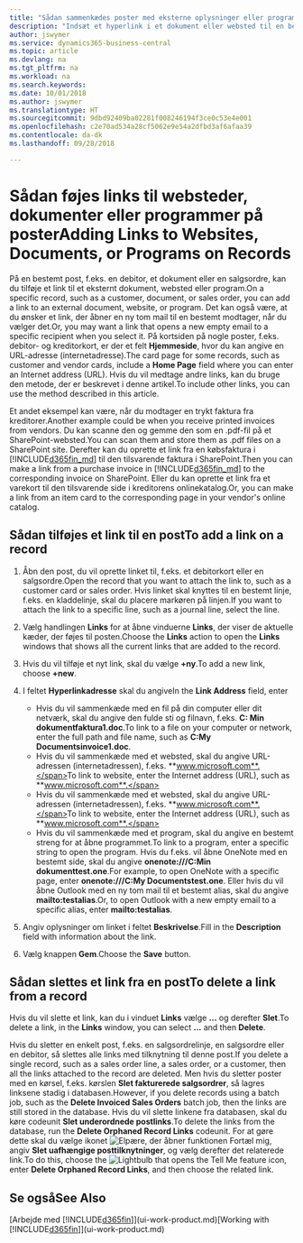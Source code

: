 ```yaml
---
title: "Sådan sammenkædes poster med eksterne oplysninger eller programmer | Microsoft Docs"
description: "Indsæt et hyperlink i et dokument eller websted til en bestemt post, f.eks. en debitor eller et dokument."
author: jswymer
ms.service: dynamics365-business-central
ms.topic: article
ms.devlang: na
ms.tgt_pltfrm: na
ms.workload: na
ms.search.keywords: 
ms.date: 10/01/2018
ms.author: jswymer
ms.translationtype: HT
ms.sourcegitcommit: 9dbd92409ba02281f008246194f3ce0c53e4e001
ms.openlocfilehash: c2e70ad534a28cf5062e9e54a2dfbd3af6afaa39
ms.contentlocale: da-dk
ms.lasthandoff: 09/28/2018

---
```

# <a name="adding-links-to-websites-documents-or-programs-on-records"></a><span data-ttu-id="12efd-103">Sådan føjes links til websteder, dokumenter eller programmer på poster</span><span class="sxs-lookup"><span data-stu-id="12efd-103">Adding Links to Websites, Documents, or Programs on Records</span></span>
<span data-ttu-id="12efd-104">På en bestemt post, f.eks. en debitor, et dokument eller en salgsordre, kan du tilføje et link til et eksternt dokument, websted eller program.</span><span class="sxs-lookup"><span data-stu-id="12efd-104">On a specific record, such as a customer, document, or sales order, you can add a link to an external document, website, or program.</span></span> <span data-ttu-id="12efd-105">Det kan også være, at du ønsker et link, der åbner en ny tom mail til en bestemt modtager, når du vælger det.</span><span class="sxs-lookup"><span data-stu-id="12efd-105">Or, you may want a link that opens a new empty email to a specific recipient when you select it.</span></span> <span data-ttu-id="12efd-106">På kortsiden på nogle poster, f.eks. debitor- og kreditorkort, er der et felt **Hjemmeside**, hvor du kan angive en URL-adresse (internetadresse).</span><span class="sxs-lookup"><span data-stu-id="12efd-106">The card page for some records, such as customer and vendor cards, include a **Home Page** field where you can enter an Internet address (URL).</span></span> <span data-ttu-id="12efd-107">Hvis du vil medtage andre links, kan du bruge den metode, der er beskrevet i denne artikel.</span><span class="sxs-lookup"><span data-stu-id="12efd-107">To include other links, you can use the method described in this article.</span></span>

<span data-ttu-id="12efd-108">Et andet eksempel kan være, når du modtager en trykt faktura fra kreditorer.</span><span class="sxs-lookup"><span data-stu-id="12efd-108">Another example could be when you receive printed invoices from vendors.</span></span> <span data-ttu-id="12efd-109">Du kan scanne den og gemme den som en .pdf-fil på et SharePoint-websted.</span><span class="sxs-lookup"><span data-stu-id="12efd-109">You can scan them and store them as .pdf files on a SharePoint site.</span></span> <span data-ttu-id="12efd-110">Derefter kan du oprette et link fra en købsfaktura i [!INCLUDE[d365fin_md](includes/d365fin_md.md)] til den tilsvarende faktura i SharePoint.</span><span class="sxs-lookup"><span data-stu-id="12efd-110">Then you can make a link from a purchase invoice in [!INCLUDE[d365fin_md](includes/d365fin_md.md)] to the corresponding invoice on  SharePoint.</span></span> <span data-ttu-id="12efd-111">Eller du kan oprette et link fra et varekort til den tilsvarende side i kreditorens onlinekatalog.</span><span class="sxs-lookup"><span data-stu-id="12efd-111">Or, you can make a link from an item card to the corresponding page in your vendor's online catalog.</span></span>

## <a name="to-add-a-link-on-a-record"></a><span data-ttu-id="12efd-112">Sådan tilføjes et link til en post</span><span class="sxs-lookup"><span data-stu-id="12efd-112">To add a link on a record</span></span>   

1.  <span data-ttu-id="12efd-113">Åbn den post, du vil oprette linket til, f.eks. et debitorkort eller en salgsordre.</span><span class="sxs-lookup"><span data-stu-id="12efd-113">Open the record that you want to attach the link to, such as a customer card or sales order.</span></span> <span data-ttu-id="12efd-114">Hvis linket skal knyttes til en bestemt linje, f.eks. en kladdelinje, skal du placere markøren på linjen.</span><span class="sxs-lookup"><span data-stu-id="12efd-114">If you want to attach the link to a specific line, such as a journal line, select the line.</span></span>  

2.  <span data-ttu-id="12efd-115">Vælg handlingen **Links** for at åbne vinduerne **Links**, der viser de aktuelle kæder, der føjes til posten.</span><span class="sxs-lookup"><span data-stu-id="12efd-115">Choose the **Links** action to open the **Links** windows that shows all the current links that are added to the record.</span></span>

3. <span data-ttu-id="12efd-116">Hvis du vil tilføje et nyt link, skal du vælge **+ny**.</span><span class="sxs-lookup"><span data-stu-id="12efd-116">To add a new link, choose **+new**.</span></span>

4.  <span data-ttu-id="12efd-117">I feltet **Hyperlinkadresse** skal du angive</span><span class="sxs-lookup"><span data-stu-id="12efd-117">In the **Link Address** field, enter</span></span>

    -   <span data-ttu-id="12efd-118">Hvis du vil sammenkæde med en fil på din computer eller dit netværk, skal du angive den fulde sti og filnavn, f.eks. **C: Min dokumentfaktura1.doc**.</span><span class="sxs-lookup"><span data-stu-id="12efd-118">To link to a file on your computer or network, enter the full path and file name, such as  **C:My Documentsinvoice1.doc**.</span></span>
    -   <span data-ttu-id="12efd-119">Hvis du vil sammenkæde med et websted, skal du angive URL-adressen (internetadressen), f.eks. **www.microsoft.com**.</span><span class="sxs-lookup"><span data-stu-id="12efd-119">To link to website, enter the Internet address (URL), such as **www.microsoft.com**.</span></span>
    -   <span data-ttu-id="12efd-120">Hvis du vil sammenkæde med et websted, skal du angive URL-adressen (internetadressen), f.eks. **www.microsoft.com**.</span><span class="sxs-lookup"><span data-stu-id="12efd-120">To link to website, enter the Internet address (URL), such as **www.microsoft.com**.</span></span>
    -   <span data-ttu-id="12efd-121">Hvis du vil sammenkæde med et program, skal du angive en bestemt streng for at åbne programmet.</span><span class="sxs-lookup"><span data-stu-id="12efd-121">To link to a program, enter a specific string to open the program.</span></span> <span data-ttu-id="12efd-122">Hvis du f.eks. vil åbne OneNote med en bestemt side, skal du angive **onenote:///C:Min dokumenttest.one**.</span><span class="sxs-lookup"><span data-stu-id="12efd-122">For example, to open OneNote with a specific page, enter **onenote:///C:My Documentstest.one**.</span></span> <span data-ttu-id="12efd-123">Eller hvis du vil åbne Outlook med en ny tom mail til et bestemt alias, skal du angive **mailto:testalias**.</span><span class="sxs-lookup"><span data-stu-id="12efd-123">Or, to open Outlook with a new empty email to a specific alias, enter **mailto:testalias**.</span></span>  

5.  <span data-ttu-id="12efd-124">Angiv oplysninger om linket i feltet **Beskrivelse**.</span><span class="sxs-lookup"><span data-stu-id="12efd-124">Fill in the **Description** field with information about the link.</span></span>  

6.  <span data-ttu-id="12efd-125">Vælg knappen **Gem**.</span><span class="sxs-lookup"><span data-stu-id="12efd-125">Choose the **Save** button.</span></span>  

## <a name="to-delete-a-link-from-a-record"></a><span data-ttu-id="12efd-126">Sådan slettes et link fra en post</span><span class="sxs-lookup"><span data-stu-id="12efd-126">To delete a link from a record</span></span>  

<span data-ttu-id="12efd-127">Hvis du vil slette et link, kan du i vinduet **Links** vælge **...** og derefter **Slet**.</span><span class="sxs-lookup"><span data-stu-id="12efd-127">To delete a link, in the **Links** window, you can select **...** and then **Delete**.</span></span>

<span data-ttu-id="12efd-128">Hvis du sletter en enkelt post, f.eks. en salgsordrelinje, en salgsordre eller en debitor, så slettes alle links med tilknytning til denne post.</span><span class="sxs-lookup"><span data-stu-id="12efd-128">If you delete a single record, such as a sales order line, a sales order, or a customer, then all the links attached to the record are deleted.</span></span> <span data-ttu-id="12efd-129">Men hvis du sletter poster med en kørsel, f.eks. kørslen **Slet fakturerede salgsordrer**, så lagres linksene stadig i databasen.</span><span class="sxs-lookup"><span data-stu-id="12efd-129">However, if you delete records using a batch job, such as the **Delete Invoiced Sales Orders** batch job, then the links are still stored in the database.</span></span> <span data-ttu-id="12efd-130">Hvis du vil slette linkene fra databasen, skal du køre codeunit **Slet underordnede postlinks**.</span><span class="sxs-lookup"><span data-stu-id="12efd-130">To delete the links from the database, run the **Delete Orphaned Record Links** codeunit.</span></span> <span data-ttu-id="12efd-131">For at gøre dette skal du vælge ikonet ![Elpære, der åbner funktionen Fortæl mig](media/ui-search/search_small.png "Fortæl mig, hvad du vil foretage dig"), angiv **Slet uafhængige posttilknytninger**, og vælg derefter det relaterede link.</span><span class="sxs-lookup"><span data-stu-id="12efd-131">To do this, choose the ![Lightbulb that opens the Tell Me feature](media/ui-search/search_small.png "Tell me what you want to do") icon, enter **Delete Orphaned Record Links**, and then choose the related link.</span></span>   

<!-- ### To run delete orphaned record links  

1.  Choose the ![Lightbulb that opens the Tell Me feature](media/ui-search/search_small.png "Tell me what you want to do") icon, enter **Data Deletion**, and then choose the related link.  

2.  In the **Data Deletion** window, choose **Tasks**, and then choose **Delete Orphaned Record Links**.  -->

## <a name="see-also"></a><span data-ttu-id="12efd-132">Se også</span><span class="sxs-lookup"><span data-stu-id="12efd-132">See Also</span></span>  
<span data-ttu-id="12efd-133">[Arbejde med [!INCLUDE[d365fin](includes/d365fin_md.md)]](ui-work-product.md)</span><span class="sxs-lookup"><span data-stu-id="12efd-133">[Working with [!INCLUDE[d365fin](includes/d365fin_md.md)]](ui-work-product.md)</span></span>  

